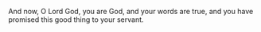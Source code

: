 And now, O Lord God, you are God, and your words are true, and you have promised this good thing to your servant.
